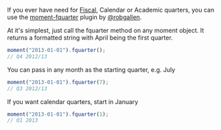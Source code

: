 If you ever have need for [Fiscal](http://en.wikipedia.org/wiki/Fiscal_year), Calendar or Academic quarters, you can use the [moment-fquarter](https://github.com/robgallen/moment-fquarter) plugin by [@robgallen](https://github.com/robgallen).

At it's simplest, just call the fquarter method on any moment object. It returns a formatted string with April being the first quarter.

```javascript
moment("2013-01-01").fquarter();
// Q4 2012/13
```

You can pass in any month as the starting quarter, e.g. July

```javascript
moment("2013-01-01").fquarter(7);
// Q3 2012/13
```

If you want calendar quarters, start in January

```javascript
moment("2013-01-01").fquarter(1);
// Q1 2013
```
